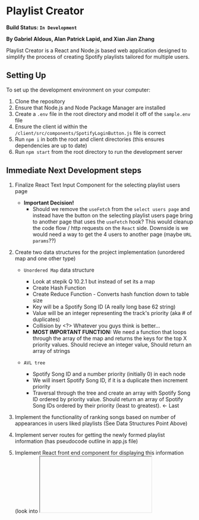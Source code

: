 # Playlist Creator

**Build Status: `In Development`**

**By Gabriel Aldous, Alan Patrick Lapid, and Xian Jian Zhang**

Playlist Creator is a React and Node.js based web application designed to
simplify the process of creating Spotify playlists tailored for multiple
users.

## Setting Up

To set up the development environment on your computer:
1. Clone the repository
2. Ensure that Node.js and Node Package Manager are installed
3. Create a `.env` file in the root directory and model it off of the `sample.env` file
4. Ensure the client id within the `/client/src/components/SpotifyLoginButton.js` file is correct
5. Run `npm i` in both the root and client directories (this ensures dependencies are up to date)
6. Run `npm start` from the root directory to run the development server

## Immediate Next Development steps

1. Finalize React Text Input Component for the selecting playlist users page
    - **Important Decision!**
        - Should we remove the `useFetch` from the `select users page` and instead have the button on the selecting playlist users page bring to another page that uses the `useFetch` hook? This would cleanup the code flow / http requests on the `React` side. Downside is we would need a way to get the 4 users to another page (maybe `URL params`??)

2. Create two data structures for the project implementation (unordered map and one other type)
    - `Unordered Map` data structure
        - Look at stepik Q 10.2.1 but instead of set its a map
        - Create Hash Function
        - Create Reduce Function - Converts hash function down to table size
        - Key will be a Spotify Song ID (A really long base 62 string)
        - Value will be an integer representing the track's priority (aka # of duplicates)
        - Collision by <?> Whatever you guys think is better...
        - **MOST IMPORTANT FUNCTION:** We need a function that loops through the array of the map and returns the keys for the top X priority values. Should recieve an integer value, Should return an array of strings
    
    - `AVL tree`
        - Spotify Song ID and a number priority (initially 0) in each node
        - We will insert Spotify Song ID, if it is a duplicate then increment priority
        - Traversal through the tree and create an array with Spotify Song ID ordered by priority value. Should return an array of Spotify Song IDs ordered by their priority (least to greatest). <- Last
            

3. Implement the functionality of ranking songs based on number of appearances in users liked playlists (See Data Structures Point Above)
4. Implement server routes for getting the newly formed playlist information (has pseudocode outline in app.js file)
5. Implement React front end component for displaying this information (look into <iframe> for Spotify player)


## Planned Features

- Ability to create a playlist based on music tastes of multiple users
- Ability to create a playlist based on a set of genres
- Ability to create a playlist based on other chosen playlists
- Ability to create a playlist based on a set of albums
- Set custom playlist image, share playlist with other users, and set custom playlist description

## Development Issues / Next Steps

1. Finalize the OAuth2 authentication flow and refresh token flow
2. Create React UI & webpage for playlist preview & editing
3. Create React UI & webpage for confirmation of playlist creation
4. Create React UI for landing page
5. Finalize SpotifyAPI JavaScript object for easy function calls
6. Create data structure and algorithms for assigning track priorities by frequency and other factors

